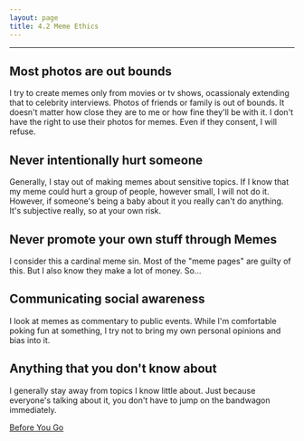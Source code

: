 ```yaml
---
layout: page
title: 4.2 Meme Ethics
---
```

---

## Most photos are out bounds
I try to create memes only from movies or tv shows, ocassionaly extending that to celebrity interviews. Photos of friends or family is out of bounds. It doesn't matter how close they are to me or how fine they'll be with it. I don't have the right to use their photos for memes. Even if they consent, I will refuse.

## Never intentionally hurt someone
Generally, I stay out of making memes about sensitive topics. If I know that my meme could hurt a group of people, however small, I will not do it. However, if someone's being a baby about it you really can't do anything. It's subjective really, so at your own risk.

## Never promote your own stuff through Memes
I consider this a cardinal meme sin. Most of the "meme pages" are guilty of this. But I also know they make a lot of money. So...

## Communicating social awareness
I look at memes as commentary to public events. While I'm comfortable poking fun at something, I try not to bring my own personal opinions and bias into it.

## Anything that you don't know about
I generally stay away from topics I know little about. Just because everyone's talking about it, you don't have to jump on the bandwagon immediately.

<a href = '/final/' class ='nav-button'> Before You Go </a>
